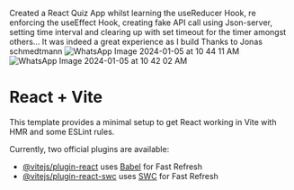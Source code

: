 Created a React Quiz App whilst learning the useReducer Hook, re enforcing the useEffect Hook, creating fake API call using Json-server, setting time interval and clearing up with set timeout for the timer amongst others...
It was indeed a great experience as I build
Thanks to Jonas schmedtmann ![WhatsApp Image 2024-01-05 at 10 44 11 AM](https://github.com/FranklinKED/react-quiz/assets/71602470/6275f17b-49dd-4cc4-82d2-765dbfd7c9c3)
![WhatsApp Image 2024-01-05 at 10 42 02 AM](https://github.com/FranklinKED/react-quiz/assets/71602470/51ce5c91-a7d0-4a79-9552-a5485a248146)
# React + Vite

This template provides a minimal setup to get React working in Vite with HMR and some ESLint rules.

Currently, two official plugins are available:

- [@vitejs/plugin-react](https://github.com/vitejs/vite-plugin-react/blob/main/packages/plugin-react/README.md) uses [Babel](https://babeljs.io/) for Fast Refresh
- [@vitejs/plugin-react-swc](https://github.com/vitejs/vite-plugin-react-swc) uses [SWC](https://swc.rs/) for Fast Refresh
